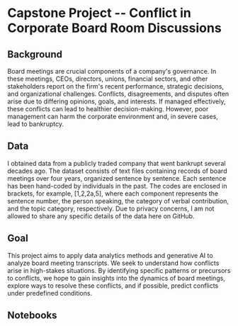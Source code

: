 # Capstone Project -- Conflict in Corporate Board Room Discussions 
## Background
Board meetings are crucial components of a company's governance. In these meetings, CEOs, directors, unions, financial sectors, and other stakeholders report on the firm's recent performance, strategic decisions, and organizational challenges. Conflicts, disagreements, and disputes often arise due to differing opinions, goals, and interests. If managed effectively, these conflicts can lead to healthier decision-making. However, poor management can harm the corporate environment and, in severe cases, lead to bankruptcy.
## Data
I obtained data from a publicly traded company that went bankrupt several decades ago. The dataset consists of text files containing records of board meetings over four years, organized sentence by sentence. Each sentence has been hand-coded by individuals in the past. The codes are enclosed in brackets, for example, [1,2,2a,5], where each component represents the sentence number, the person speaking, the category of verbal contribution, and the topic category, respectively. Due to privacy concerns, I am not allowed to share any specific details of the data here on GitHub.
## Goal
This project aims to apply data analytics methods and generative AI to analyze board meeting transcripts. We seek to understand how conflicts arise in high-stakes situations. By identifying specific patterns or precursors to conflicts, we hope to gain insights into the dynamics of board meetings, explore ways to resolve these conflicts, and if possible, predict conflicts under predefined conditions.
## Notebooks
